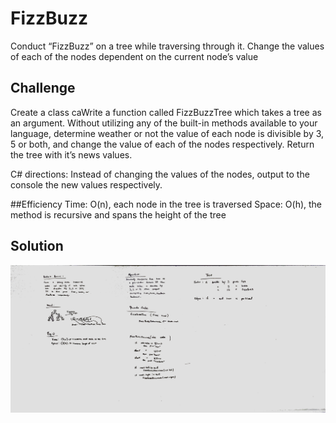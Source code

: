 # FizzBuzz
Conduct “FizzBuzz” on a tree while traversing through it. Change the values of each of the nodes dependent on the current node’s value

## Challenge
Create a class caWrite a function called FizzBuzzTree which takes a tree as an argument.
Without utilizing any of the built-in methods available to your language, determine weather or not the value of each node is divisible by 3, 5 or both, and change the value of each of the nodes respectively. Return the tree with it’s news values.

C# directions: Instead of changing the values of the nodes, output to the console the new values respectively.

##Efficiency
Time: O(n), each node in the tree is traversed
Space: O(h), the method is recursive and spans the height of the tree
 
## Solution
![White Board](https://github.com/chillbnel/Data-Structures-and-Algorithms/blob/master/assets/Challenge16.jpg)
